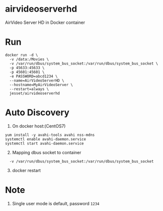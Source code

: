 # airvideoserverhd

AirVideo Server HD in Docker container


# Run

```
docker run -d \
  -v /data:/Movies \
  -v /var/run/dbus/system_bus_socket:/var/run/dbus/system_bus_socket \
  -p 45633:45633 \
  -p 45601:45601 \
  -e PASSWORD=abcd1234 \
  --name=AirVideoServerHD \
  --hostname=MyAirVideoServer \
  --restart=always \
  jesset/airvideoserverhd

```

# Auto Discovery

1. On docker host:(CentOS7)
```
yum install -y avahi-tools avahi nss-mdns
systemctl enable avahi-daemon.service
systemctl start avahi-daemon.service

```

2. Mapping dbus socket to container
```
  -v /var/run/dbus/system_bus_socket:/var/run/dbus/system_bus_socket
```

3. docker restart <container>


# Note
1. Single user mode is default, password `1234`

